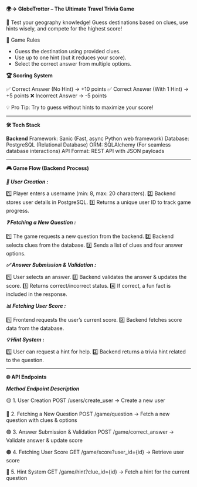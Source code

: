 ****🌍 ✈️ GlobeTrotter – The Ultimate Travel Trivia Game****



🚀 Test your geography knowledge! Guess destinations based on clues, use hints wisely, and compete for the highest score!


🎯 Game Rules  

- Guess the destination using provided clues.  
- Use up to one hint (but it reduces your score).  
- Select the correct answer from multiple options.  

****🏆 Scoring System****

✅ Correct Answer (No Hint) → +10 points
✅ Correct Answer (With 1 Hint) → +5 points
❌ Incorrect Answer → -5 points


💡 Pro Tip: Try to guess without hints to maximize your score!



----------------------------------------------------------------------------------



**🛠 Tech Stack**

**Backend**
Framework: Sanic (Fast, async Python web framework)
Database: PostgreSQL (Relational Database)
ORM: SQLAlchemy (For seamless database interactions)
API Format: REST API with JSON payloads



----------------------------------------------------------------------------------



****🎮 Game Flow (Backend Process)****

_**👤 User Creation :**_

1️⃣ Player enters a username (min: 8, max: 20 characters).
2️⃣ Backend stores user details in PostgreSQL.
3️⃣ Returns a unique user ID to track game progress.

_**❓ Fetching a New Question :**_

1️⃣ The game requests a new question from the backend.
2️⃣ Backend selects clues from the database.
3️⃣ Sends a list of clues and four answer options.

_**✅ Answer Submission & Validation :**_

1️⃣ User selects an answer.
2️⃣ Backend validates the answer & updates the score.
3️⃣ Returns correct/incorrect status.
4️⃣ If correct, a fun fact is included in the response.

_**📊 Fetching User Score :**_

1️⃣ Frontend requests the user’s current score.
2️⃣ Backend fetches score data from the database.

_**💡 Hint System :**_

1️⃣ User can request a hint for help.
2️⃣ Backend returns a trivia hint related to the question.



----------------------------------------------------------------------------------



****🌐 API Endpoints****

_**Method	Endpoint	Description**_

🟡 1. User Creation
POST /users/create_user → Create a new user

🔵 2. Fetching a New Question
POST /game/question → Fetch a new question with clues & options

🟢 3. Answer Submission & Validation
POST /game/correct_answer → Validate answer & update score

🟠 4. Fetching User Score
GET /game/score?user_id={id} → Retrieve user score

🔴 5. Hint System
GET /game/hint?clue_id={id} → Fetch a hint for the current question



